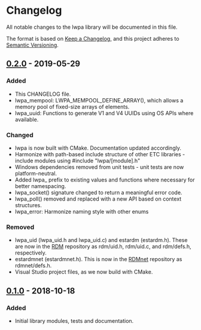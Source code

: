 # Changelog
All notable changes to the lwpa library will be documented in this file.

The format is based on [Keep a Changelog](https://keepachangelog.com/en/1.0.0/),
and this project adheres to [Semantic Versioning](https://semver.org/spec/v2.0.0.html).

## [0.2.0] - 2019-05-29
### Added
- This CHANGELOG file.
- lwpa_mempool: LWPA_MEMPOOL_DEFINE_ARRAY(), which allows a memory pool of
  fixed-size arrays of elements.
- lwpa_uuid: Functions to generate V1 and V4 UUIDs using OS APIs where
  available.

### Changed
- lwpa is now built with CMake. Documentation updated accordingly.
- Harmonize with path-based include structure of other ETC libraries - include
  modules using #include "lwpa/[module].h"
- Windows dependencies removed from unit tests - unit tests are now
  platform-neutral.
- Added lwpa_ prefix to existing values and functions where necessary for better
  namespacing.
- lwpa_socket() signature changed to return a meaningful error code.
- lwpa_poll() removed and replaced with a new API based on context structures.
- lwpa_error: Harmonize naming style with other enums

### Removed
- lwpa_uid (lwpa_uid.h and lwpa_uid.c) and estardm (estardm.h). These are now in
  the [RDM](https://github.com/ETCLabs/RDM) repository as rdm/uid.h, rdm/uid.c,
  and rdm/defs.h, respectively.
- estardmnet (estardmnet.h). This is now in the
  [RDMnet](https://github.com/ETCLabs/RDMnet) repository as rdmnet/defs.h.
- Visual Studio project files, as we now build with CMake.

## [0.1.0] - 2018-10-18
### Added
- Initial library modules, tests and documentation.

[Unreleased]: https://github.com/ETCLabs/lwpa/compare/master...develop
[0.2.0]: https://github.com/ETCLabs/lwpa/compare/v0.1.0...v0.2.0
[0.1.0]: https://github.com/ETCLabs/lwpa/releases/tag/v0.1.0
